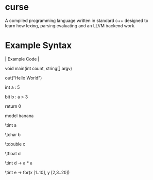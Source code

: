 # curse
A compiled programming language written in standard c++ designed to learn how lexing, parsing evaluating and an LLVM backend work.

<h1>Example Syntax</h1>
<p>| Example Code |<p>
<p>void main(int count, string[] argv)</p>
<p>  out("Hello World")</p>
<p>  int a : 5</p>
<p>  bit b : a > 3</p>
<p>  return 0</p>
<p></p>
<p>model banana</p>
<p>\tint a</p>
<p>\tchar b</p>
<p>\tdouble c</p>
<p>\tfloat d</p>
<p>\tint d -> a * a</p>
<p>\tint e -> for(x [1..10], y [2,3..20]) </p>
